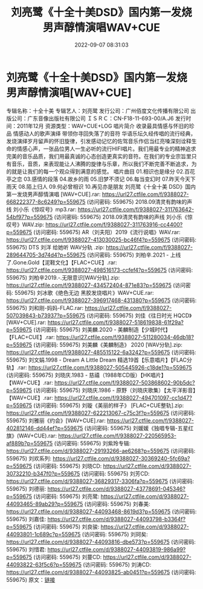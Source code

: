 ﻿---
title: 刘亮鹭《十全十美DSD》国内第一发烧男声醇情演唱WAV+CUE
date: 2022-09-07 08:31:03
categories: WAV车载音乐、镜像
tags: 华语中文
---
# 刘亮鹭《十全十美DSD》国内第一发烧男声醇情演唱[WAV+CUE]

专辑名称：十全十美
专辑艺人：刘亮鹭
发行公司：广州佰度文化传播有限公司
出版公司：广东音像出版社有限公司
ＩＳＲＣ：CN-F18-11-693-00/A.J6
发行时间：2011年12月
资源类型：WAV+CUE+LOG
唱片简介
收录最具情感与怀旧的珍品
情感动人的歌声演绎 带领你寻回失落了的音符
华语乐坛久经传唱的流行经典，发烧演绎岁月留声的怀旧旋律，引发感动记忆的佐驾音乐作侣当红亮嗓深刻诠释生命的情感心声，一张品位男人一生必听的流行HIFI唱片。我们用最专业的精神追求完美的音乐品质，我们用最真诚的心态创造更真实的音符。在我们的专业宗旨里只有音乐，音质，来表现能让人沸腾的旋律与乐章，所以我们不断完善不断追求，为的就是让我们的每一个观众得到满意的感觉。
唱片曲目
01.相识也是缘分
02.百花亭之恋
03.感情的段落
04.故乡的雨
05.旧梦不须记
06.每当变幻时
07.昨天今天下雨天
08.陌上归人
09.何必曾相识
10.再见亦是朋友
刘亮鹭《十全十美 DSD》国内第一发烧男声醇情演唱 [WAV+CUE].rar: https://url27.ctfile.com/f/9388027-668222377-8c6249?p=559675
(访问密码: 559675)
2018.09清灵有韵味的声线 刘小乐《惊叹号》mp3.rar: https://url27.ctfile.com/f/9388027-311763642-54bf97?p=559675
(访问密码: 559675)
2018.09清灵有韵味的声线 刘小乐《惊叹号》WAV.zip: https://url27.ctfile.com/f/9388027-311763916-cc4400?p=559675
(访问密码: 559675)
AR（刘夫阳）2019《流行说唱》WAV.rar: https://url27.ctfile.com/f/9388027-413030025-bc46f4?p=559675
(访问密码: 559675)
DTS 刘洋 给她听 WAV分轨 .zip: https://url27.ctfile.com/f/9388027-289644705-3d74d4?p=559675
(访问密码: 559675)
刘柏辛.2021 - 上线了.Gone.Gold【泥鞋文化】【FLAC+CUE】.rar: https://url27.ctfile.com/f/9388027-498516173-ccfef4?p=559675
(访问密码: 559675)
刘柏辛2019.-.无限意识[WAV分轨].zip: https://url27.ctfile.com/f/9388027-434572404-871e83?p=559675
(访问密码: 559675)
刘冰歌《绝色无边 黑胶发烧唱片》WAV+CUE.rar: https://url27.ctfile.com/f/9388027-396917468-431380?p=559675
(访问密码: 559675)
刘和刚-妈妈-FLAC.rar: https://url27.ctfile.com/f/9388027-507039843-b73937?p=559675
(访问密码: 559675)
刘佳《往日时光 HQCD》[WAV+CUE].rar: https://url27.ctfile.com/f/9388027-518619838-61f29a?p=559675
(访问密码: 559675)
刘美麟.2020 - 美麟制造【少城时代】【FLAC+CUE】.rar: https://url27.ctfile.com/f/9388027-511280034-46db18?p=559675
(访问密码: 559675)
刘美麟《美麟制造》 2020 [WAV分轨].zip: https://url27.ctfile.com/f/9388027-485515122-6a3242?p=559675
(访问密码: 559675)
刘文娟.1998 - Dream A Little Dream 精选19首【乐意唱片】【FLAC分轨】.rar:
https://url27.ctfile.com/f/9388027-505445926-c18de1?p=559675
(访问密码: 559675)
刘晓庆.1983 - 慈禧（1988年CD版）【HK唱片】【WAV+CUE】.rar: https://url27.ctfile.com/f/9388027-503868602-90b5dc?p=559675
(访问密码: 559675)
刘晓庆.1986 - 原野（刘晓庆歌集）【太平洋影音】【WAV+CUE】.rar: https://url27.ctfile.com/f/9388027-494701097-cc1d47?p=559675
(访问密码: 559675)
刘璇《美丽的样子》 [FLAC+CUE整轨].zip: https://url27.ctfile.com/f/9388027-622213067-c75c3f?p=559675
(访问密码: 559675)
刘雅丽《约会》[WAV+CUE].rar: https://url27.ctfile.com/f/9388027-402812146-dd44ef?p=559675
(访问密码: 559675)
刘媛媛《独唱专辑-五星红旗》(WAV+CUE).rar: https://url27.ctfile.com/f/9388027-220565953-af889b?p=559675
(访问密码: 559675)
刘紫玲专辑: https://url27.ctfile.com/d/9388027-29193266-ae6268?p=559675
(访问密码: 559675)
刘欢系列: https://url27.ctfile.com/d/9388027-30369240-5fc69a?p=559675
(访问密码: 559675)
刘晓CD: https://url27.ctfile.com/d/9388027-30732210-b347f0?p=559675
(访问密码: 559675)
刘芳CD: https://url27.ctfile.com/d/9388027-36829317-3306fa?p=559675
(访问密码: 559675)
刘德丽: https://url27.ctfile.com/d/9388027-43778691-045346?p=559675
(访问密码: 559675)
刘亮鹭: https://url27.ctfile.com/d/9388027-44093465-89ab29?p=559675
(访问密码: 559675)
刘春美: https://url27.ctfile.com/d/9388027-44093468-8619d3?p=559675
(访问密码: 559675)
刘嘉佳: https://url27.ctfile.com/d/9388027-44093798-b3364f?p=559675
(访问密码: 559675)
刘良骏: https://url27.ctfile.com/d/9388027-44093801-1c689c?p=559675
(访问密码: 559675)
刘珂矣: https://url27.ctfile.com/d/9388027-44093816-dbe573?p=559675
(访问密码: 559675)
刘惜君: https://url27.ctfile.com/d/9388027-44093819-986a99?p=559675
(访问密码: 559675)
刘蔓CD: https://url27.ctfile.com/d/9388027-44093822-63f5c6?p=559675
(访问密码: 559675)
刘涛CD: https://url27.ctfile.com/d/9388027-44093825-ab0451?p=559675
(访问密码: 559675)
原文：[链接](https://blog.sina.com.cn/s/blog_1647c7e7601030zaa.html)